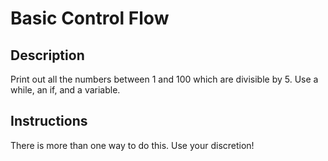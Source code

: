 # Basic Control Flow

## Description

Print out all the numbers between 1 and 100 which are divisible by 5.  Use a while, an if, and a variable.

## Instructions

There is more than one way to do this.  Use your discretion!
